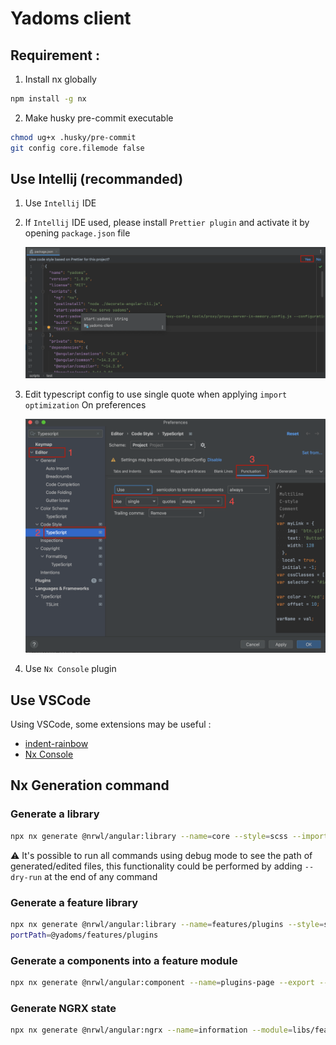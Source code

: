 # Yadoms client

## Requirement :

1. Install nx globally

```bash
npm install -g nx
```

2. Make husky pre-commit executable

```bash
chmod ug+x .husky/pre-commit
git config core.filemode false
```

## Use Intellij (recommanded)

1. Use `Intellij` IDE
2. If `Intellij` IDE used, please install `Prettier plugin` and activate it by opening `package.json` file

   ![missing image](./documentation-assets/prettier.png)

3. Edit typescript config to use single quote when applying `import optimization`
   On preferences

   ![missing image](./documentation-assets/single-quotes.png)

4. Use `Nx Console` plugin

## Use VSCode

Using VSCode, some extensions may be useful :
- [indent-rainbow](https://marketplace.visualstudio.com/items?itemName=oderwat.indent-rainbow)
- [Nx Console](https://marketplace.visualstudio.com/items?itemName=nrwl.angular-console)

## Nx Generation command

### Generate a library

```bash
npx nx generate @nrwl/angular:library --name=core --style=scss --importPath=@yadoms/core
```

⚠️ It's possible to run all commands using debug mode to see the path of generated/edited files, this functionality could be performed by adding `--dry-run` at the end of any command

### Generate a feature library

```bash
npx nx generate @nrwl/angular:library --name=features/plugins --style=scss --importPath=@yadoms/features/plugins --dry-run
portPath=@yadoms/features/plugins
```

### Generate a components into a feature module

```bash
npx nx generate @nrwl/angular:component --name=plugins-page --export --path=libs/features/plugins/src/lib/components
```

### Generate NGRX state

```bash
npx nx generate @nrwl/angular:ngrx --name=information --module=libs/features/plugins/src/lib/features-plugins.module.ts --directory=+state/plugins --barrels
```
